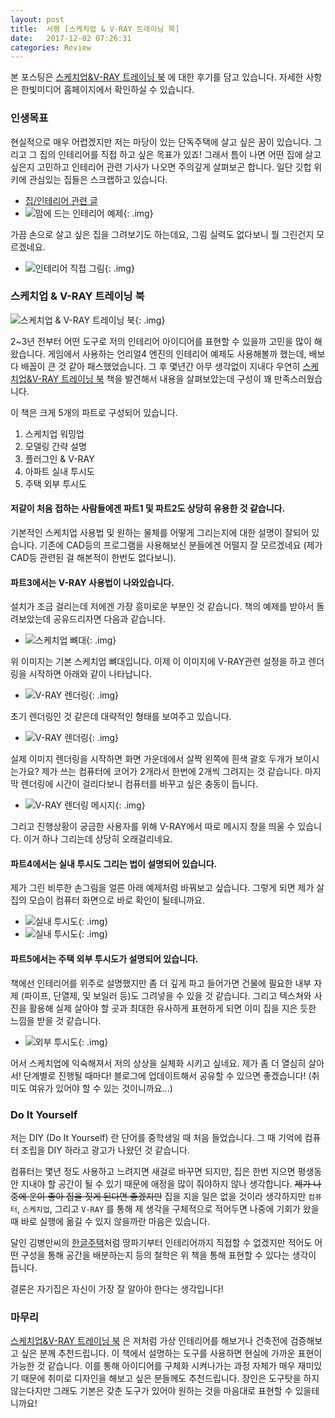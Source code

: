 ```yaml
---
layout: post
title:  서평 [스케치업 & V-RAY 트레이닝 북]
date:   2017-12-02 07:26:31
categories: Review
---
```


본 포스팅은 [스케치업&V-RAY 트레이닝 북] 에 대한 후기를 담고 있습니다.
자세한 사항은 한빛미디어 홈페이지에서 확인하실 수 있습니다.


### 인생목표

현실적으로 매우 어렵겠지만 저는 마당이 있는 단독주택에 살고 싶은 꿈이 있습니다.
그리고 그 집의 인테리어를 직접 하고 싶은 목표가 있죠!
그래서 틈이 나면 어떤 집에 살고 싶은지 고민하고 인테리어 관련 기사가 나오면 주의깊게 살펴보곤 합니다.
일단 깃헙 위키에 관심있는 집들은 스크랩하고 있습니다.

- [집/인테리어 관련 글](https://github.com/hyunjong-lee/studies/wiki/_house)
- ![맘에 드는 인테리어 예제](/assets/images/sketchup_v-ray/interior_good_example.jpg){: .img}


가끔 손으로 살고 싶은 집을 그려보기도 하는데요, 그림 실력도 없다보니 뭘 그린건지 모르겠네요.

- ![인테리어 직접 그림](/assets/images/sketchup_v-ray/interior_handdraw.jpg){: .img}


### 스케치업 & V-RAY 트레이닝 북

![스케치업 & V-RAY 트레이닝 북](/assets/images/sketchup_v-ray/book_cover.jpg){: .img}

2~3년 전부터 어떤 도구로 저의 인테리어 아이디어를 표현할 수 있을까 고민을 많이 해왔습니다.
게임에서 사용하는 언리얼4 엔진의 인테리어 예제도 사용해볼까 했는데, 배보다 배꼽이 큰 것 같아 패스했었습니다.
그 후 몇년간 아무 생각없이 지내다 우연히 [스케치업&V-RAY 트레이닝 북] 책을 발견해서 내용을 살펴보았는데 구성이 꽤 만족스러웠습니다.


이 책은 크게 5개의 파트로 구성되어 있습니다.

1. 스케치업 워밍업
2. 모델링 간략 설명
3. 플러그인 & V-RAY
4. 아파트 실내 투시도
5. 주택 외부 투시도

#### 저같이 처음 접하는 사람들에겐 파트1 및 파트2도 상당히 유용한 것 같습니다.
기본적인 스케치업 사용법 및 원하는 물체를 어떻게 그리는지에 대한 설명이 잘되어 있습니다. 
기존에 CAD등의 프로그램을 사용해보신 분들에겐 어떨지 잘 모르겠네요 (제가 CAD등 관련된 걸 해본적이 한번도 없다보니).

#### 파트3에서는 V-RAY 사용법이 나와있습니다.
설치가 조금 걸리는데 저에겐 가장 흥미로운 부분인 것 같습니다.
책의 예제를 받아서 돌려보았는데 공유드리자면 다음과 같습니다.

- ![스케치업 뼈대](/assets/images/sketchup_v-ray/room_before_vray.jpg){: .img}

위 이미지는 기본 스케치업 뼈대입니다.
이제 이 이미지에 V-RAY관련 설정을 하고 렌더링을 시작하면 아래와 같이 나타납니다.

- ![V-RAY 렌더링](/assets/images/sketchup_v-ray/room_vraying.jpg){: .img}

초기 렌더링인 것 같은데 대략적인 형태를 보여주고 있습니다.

- ![V-RAY 렌더링](/assets/images/sketchup_v-ray/room_vraying_3.jpg){: .img}

실제 이미지 렌더링을 시작하면 화면 가운데에서 살짝 왼쪽에 흰색 괄호 두개가 보이시는가요?
제가 쓰는 컴퓨터에 코어가 2개라서 한번에 2개씩 그려지는 것 같습니다.
마지막 렌더링에 시간이 걸리다보니 컴퓨터를 바꾸고 싶은 충동이 듭니다.

- ![V-RAY 렌더링 메시지](/assets/images/sketchup_v-ray/room_vraying_message.jpg){: .img}

그리고 진행상황이 궁금한 사용자를 위해 V-RAY에서 따로 메시지 창을 띄울 수 있습니다.
이거 하나 그리는데 상당히 오래걸리네요.


#### 파트4에서는 실내 투시도 그리는 법이 설명되어 있습니다.
제가 그린 비루한 손그림을 얼른 아래 예제처럼 바꿔보고 싶습니다.
그렇게 되면 제가 살 집의 모습이 컴퓨터 화면으로 바로 확인이 될테니까요.

- ![실내 투시도](/assets/images/sketchup_v-ray/floor_plan.jpg){: .img} 
- ![실내 투시도](/assets/images/sketchup_v-ray/floor_plan2.jpg){: .img}


#### 파트5에서는 주택 외부 투시도가 설명되어 있습니다.
책에선 인테리어를 위주로 설명했지만 좀 더 깊게 파고 들어가면 건물에 필요한 내부 자제 (파이프, 단열제, 및 보일러 등)도 그려넣을 수 있을 것 같습니다.
그리고 텍스쳐와 사진을 활용해 실제 살아야 할 곳과 최대한 유사하게 표현하게 되면 이미 집을 지은 듯한 느낌을 받을 것 같습니다.

- ![외부 투시도](/assets/images/sketchup_v-ray/building.jpg){: .img}


어서 스케치업에 익숙해져서 저의 상상을 실체화 시키고 싶네요.
제가 좀 더 열심히 살아서! 단계별로 진행될 때마다! 블로그에 업데이트해서 공유할 수 있으면 좋겠습니다! (취미도 여유가 있어야 할 수 있는 것이니까요...)


### Do It Yourself

저는 DIY (Do It Yourself) 란 단어를 중학생일 때 처음 들었습니다.
그 때 기억에 컴퓨터 조립을 DIY 하라고 광고가 나왔던 것 같습니다.

컴퓨터는 몇년 정도 사용하고 느려지면 새걸로 바꾸면 되지만, 집은 한번 지으면 평생동안 지내야 할 공간이 될 수 있기 때문에 애정을 많이 줘야하지 않나 생각합니다.
<del>제가 나중에 운이 좋아 집을 짓게 된다면 좋겠지만</del> 집을 지을 일은 없을 것이라 생각하지만 `컴퓨터`, `스케치업`, 그리고 `V-RAY` 를 통해 제 생각을 구체적으로 적어두면 나중에 기회가 왔을 때 바로 실행에 옮길 수 있지 않을까란 마음은 있습니다.

달인 김병만씨의 [한글주택](http://hangeulhouse.co.kr/hongbo/hanmedia/view/588832301539cbd53f0469e1)처럼 땅파기부터 인테리어까지 직접할 수 없겠지만 적어도 어떤 구성을 통해 공간을 배분하는지 등의 철학은 위 책을 통해 표현할 수 있다는 생각이 듭니다.

결론은 자기집은 자신이 가장 잘 알아야 한다는 생각입니다!


### 마무리

[스케치업&V-RAY 트레이닝 북] 은 저처럼 가상 인테리어를 해보거나 건축전에 검증해보고 싶은 분께 추천드립니다.
이 책에서 설명하는 도구를 사용하면 현실에 가까운 표현이 가능한 것 같습니다.
이를 통해 아이디어를 구체화 시켜나가는 과정 자체가 매우 재미있기 때문에 취미로 디자인을 해보고 싶은 분들께도 추천드립니다.
장인은 도구탓을 하지 않는다지만 그래도 기본은 갖춘 도구가 있어야 원하는 것을 마음대로 표현할 수 있을테니까요!



[스케치업&V-RAY 트레이닝 북]: http://www.hanbit.co.kr/store/books/look.php?p_code=B7809647538
